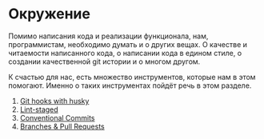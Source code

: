 # Окружение

Помимо написания кода и реализации функционала, нам, программистам, необходимо думать и о других вещах. О качестве и читаемости написанного кода, о написании кода в едином стиле, о создании качественной git истории и о многом другом. 

К счастью для нас, есть множество инструментов, которые нам в этом помогают. Именно о таких инструментах пойдёт речь в этом разделе.

1. [Git hooks with husky](./husky.md)
2. [Lint-staged](./lint-staged.md)
3. [Conventional Commits](./conventional-commits.md)
4. [Branches &  Pull Requests](./branches-and-requests.md)